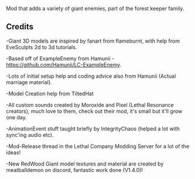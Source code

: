 Mod that adds a variety of giant enemies, part of the forest keeper family.
## Credits

-Giant 3D models are inspired by fanart from flameburnt, with help from EveSculpts 2d to 3d tutorials.

-Based off of ExampleEnemy from Hamunii - https://github.com/Hamunii/LC-ExampleEnemy.

-Lots of initial setup help and coding advice also from Hamunii (Actual marriage material).

-Model Creation help from TiltedHat

-All custom sounds created by Moroxide and Pixel (Lethal Resonance creators), much love to them, check out their mod, it's small but it'll grow one day.

-AnimationEvent stuff taught briefly by IntegrityChaos (helped a lot with sync'ing audio etc).

-Mod-Release thread in the Lethal Company Modding Server for a lot of the ideas!

-New RedWood Giant model textures and material are created by meatballdemon on discord, fantastic work done (V1.4.0)!
